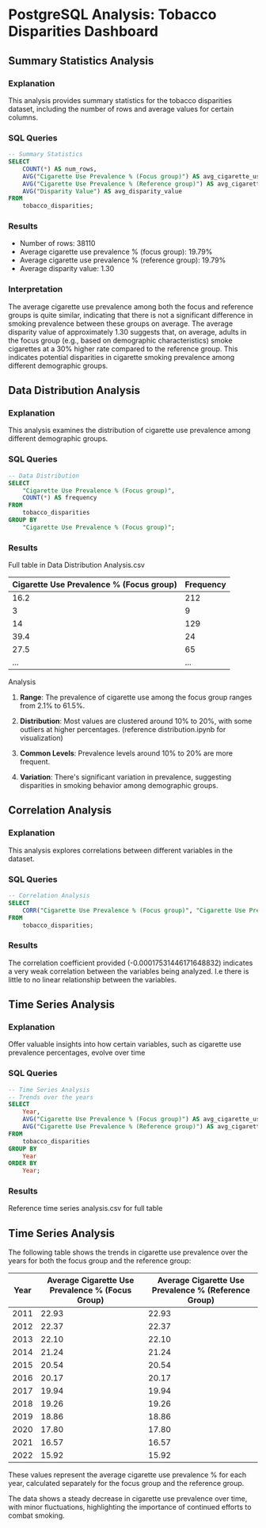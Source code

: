 # PostgreSQL Analysis: Tobacco Disparities Dashboard

## Summary Statistics Analysis

### Explanation
This analysis provides summary statistics for the tobacco disparities dataset, including the number of rows and average values for certain columns.

### SQL Queries

```sql
-- Summary Statistics
SELECT
    COUNT(*) AS num_rows,
    AVG("Cigarette Use Prevalence % (Focus group)") AS avg_cigarette_use_focus,
    AVG("Cigarette Use Prevalence % (Reference group)") AS avg_cigarette_use_reference,
    AVG("Disparity Value") AS avg_disparity_value
FROM
    tobacco_disparities;
```

### Results
- Number of rows: 38110
- Average cigarette use prevalence % (focus group): 19.79%
- Average cigarette use prevalence % (reference group): 19.79%
- Average disparity value: 1.30

### Interpretation
The average cigarette use prevalence among both the focus and reference groups is quite similar, indicating that there is not a significant difference in smoking prevalence between these groups on average.
The average disparity value of approximately 1.30 suggests that, on average, adults in the focus group (e.g., based on demographic characteristics) smoke cigarettes at a 30% higher rate compared to the reference group. This indicates potential disparities in cigarette smoking prevalence among different demographic groups.

## Data Distribution Analysis

### Explanation
This analysis examines the distribution of cigarette use prevalence among different demographic groups.

### SQL Queries

```sql
-- Data Distribution
SELECT
    "Cigarette Use Prevalence % (Focus group)",
    COUNT(*) AS frequency
FROM
    tobacco_disparities
GROUP BY
    "Cigarette Use Prevalence % (Focus group)";
```

### Results
Full table in Data Distribution Analysis.csv

| Cigarette Use Prevalence % (Focus group) | Frequency |
|------------------------------------------|-----------|
| 16.2                                     | 212       |
| 3                                        | 9         |
| 14                                       | 129       |
| 39.4                                     | 24        |
| 27.5                                     | 65        |
| ...                                      | ...       |

Analysis
1. **Range**: The prevalence of cigarette use among the focus group ranges from 2.1% to 61.5%.

2. **Distribution**: Most values are clustered around 10% to 20%, with some outliers at higher percentages. (reference distribution.ipynb for visualization)

3. **Common Levels**: Prevalence levels around 10% to 20% are more frequent.

4. **Variation**: There's significant variation in prevalence, suggesting disparities in smoking behavior among demographic groups.


## Correlation Analysis

### Explanation
This analysis explores correlations between different variables in the dataset.

### SQL Queries
```sql
-- Correlation Analysis
SELECT
    CORR("Cigarette Use Prevalence % (Focus group)", "Cigarette Use Prevalence % (Reference group)") AS correlation
FROM
    tobacco_disparities;
```

### Results
The correlation coefficient provided (-0.00017531446171648832) indicates a very weak correlation between the variables being analyzed. I.e there is little to no linear relationship between the variables.


## Time Series Analysis

### Explanation
Offer valuable insights into how certain variables, such as cigarette use prevalence percentages, evolve over time

### SQL Queries
```sql
-- Time Series Analysis
-- Trends over the years
SELECT
    Year,
    AVG("Cigarette Use Prevalence % (Focus group)") AS avg_cigarette_use_focus,
    AVG("Cigarette Use Prevalence % (Reference group)") AS avg_cigarette_use_reference
FROM
    tobacco_disparities
GROUP BY
    Year
ORDER BY
    Year;
```

### Results
Reference time series analysis.csv for full table

## Time Series Analysis

The following table shows the trends in cigarette use prevalence over the years for both the focus group and the reference group:

| Year | Average Cigarette Use Prevalence % (Focus Group) | Average Cigarette Use Prevalence % (Reference Group) |
|------|--------------------------------------------------|------------------------------------------------------|
| 2011 | 22.93                                            | 22.93                                                |
| 2012 | 22.37                                            | 22.37                                                |
| 2013 | 22.10                                            | 22.10                                                |
| 2014 | 21.24                                            | 21.24                                                |
| 2015 | 20.54                                            | 20.54                                                |
| 2016 | 20.17                                            | 20.17                                                |
| 2017 | 19.94                                            | 19.94                                                |
| 2018 | 19.26                                            | 19.26                                                |
| 2019 | 18.86                                            | 18.86                                                |
| 2020 | 17.80                                            | 17.80                                                |
| 2021 | 16.57                                            | 16.57                                                |
| 2022 | 15.92                                            | 15.92                                                |

These values represent the average cigarette use prevalence % for each year, calculated separately for the focus group and the reference group.

The data shows a steady decrease in cigarette use prevalence over time, with minor fluctuations, highlighting the importance of continued efforts to combat smoking.
